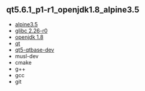## qt5.6.1_p1-r1_openjdk1.8_alpine3.5
* [alpine3.5](https://www.alpinelinux.org/)
* [glibc 2.26-r0](https://github.com/sgerrand/alpine-pkg-glibc/releases)
* [openjdk 1.8](http://openjdk.java.net/projects/jdk8u/)
* [qt](https://pkgs.alpinelinux.org/package/v3.5/main/x86_64/qt)
* [qt5-qtbase-dev](https://pkgs.alpinelinux.org/package/v3.5/main/x86_64/qt5-qtbase-dev)
* musl-dev
* cmake
* g++
* gcc
* git

